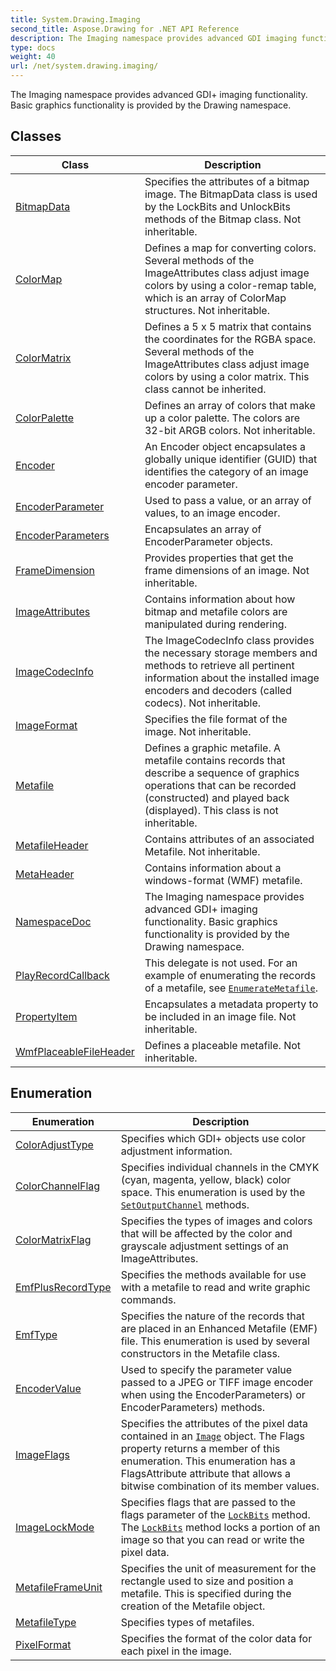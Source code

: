 ```yaml
---
title: System.Drawing.Imaging
second_title: Aspose.Drawing for .NET API Reference
description: The Imaging namespace provides advanced GDI imaging functionality. Basic graphics functionality is provided by the Drawing namespace
type: docs
weight: 40
url: /net/system.drawing.imaging/
---
```

The Imaging namespace provides advanced GDI+ imaging functionality. Basic graphics functionality is provided by the Drawing namespace.

## Classes

| Class | Description |
| --- | --- |
| [BitmapData](./bitmapdata/) | Specifies the attributes of a bitmap image. The BitmapData class is used by the LockBits and UnlockBits methods of the Bitmap class. Not inheritable. |
| [ColorMap](./colormap/) | Defines a map for converting colors. Several methods of the ImageAttributes class adjust image colors by using a color-remap table, which is an array of ColorMap structures. Not inheritable. |
| [ColorMatrix](./colormatrix/) | Defines a 5 x 5 matrix that contains the coordinates for the RGBA space. Several methods of the ImageAttributes class adjust image colors by using a color matrix. This class cannot be inherited. |
| [ColorPalette](./colorpalette/) | Defines an array of colors that make up a color palette. The colors are 32-bit ARGB colors. Not inheritable. |
| [Encoder](./encoder/) | An Encoder object encapsulates a globally unique identifier (GUID) that identifies the category of an image encoder parameter. |
| [EncoderParameter](./encoderparameter/) | Used to pass a value, or an array of values, to an image encoder. |
| [EncoderParameters](./encoderparameters/) | Encapsulates an array of EncoderParameter objects. |
| [FrameDimension](./framedimension/) | Provides properties that get the frame dimensions of an image. Not inheritable. |
| [ImageAttributes](./imageattributes/) | Contains information about how bitmap and metafile colors are manipulated during rendering. |
| [ImageCodecInfo](./imagecodecinfo/) | The ImageCodecInfo class provides the necessary storage members and methods to retrieve all pertinent information about the installed image encoders and decoders (called codecs). Not inheritable. |
| [ImageFormat](./imageformat/) | Specifies the file format of the image. Not inheritable. |
| [Metafile](./metafile/) | Defines a graphic metafile. A metafile contains records that describe a sequence of graphics operations that can be recorded (constructed) and played back (displayed). This class is not inheritable. |
| [MetafileHeader](./metafileheader/) | Contains attributes of an associated Metafile. Not inheritable. |
| [MetaHeader](./metaheader/) | Contains information about a windows-format (WMF) metafile. |
| [NamespaceDoc](./namespacedoc/) | The Imaging namespace provides advanced GDI+ imaging functionality. Basic graphics functionality is provided by the Drawing namespace. |
| [PlayRecordCallback](./playrecordcallback/) | This delegate is not used. For an example of enumerating the records of a metafile, see [`EnumerateMetafile`](../system.drawing/graphics/enumeratemetafile/). |
| [PropertyItem](./propertyitem/) | Encapsulates a metadata property to be included in an image file. Not inheritable. |
| [WmfPlaceableFileHeader](./wmfplaceablefileheader/) | Defines a placeable metafile. Not inheritable. |
## Enumeration

| Enumeration | Description |
| --- | --- |
| [ColorAdjustType](./coloradjusttype/) | Specifies which GDI+ objects use color adjustment information. |
| [ColorChannelFlag](./colorchannelflag/) | Specifies individual channels in the CMYK (cyan, magenta, yellow, black) color space. This enumeration is used by the [`SetOutputChannel`](../system.drawing.imaging/imageattributes/setoutputchannel/) methods. |
| [ColorMatrixFlag](./colormatrixflag/) | Specifies the types of images and colors that will be affected by the color and grayscale adjustment settings of an ImageAttributes. |
| [EmfPlusRecordType](./emfplusrecordtype/) | Specifies the methods available for use with a metafile to read and write graphic commands. |
| [EmfType](./emftype/) | Specifies the nature of the records that are placed in an Enhanced Metafile (EMF) file. This enumeration is used by several constructors in the Metafile class. |
| [EncoderValue](./encodervalue/) | Used to specify the parameter value passed to a JPEG or TIFF image encoder when using the EncoderParameters) or EncoderParameters) methods. |
| [ImageFlags](./imageflags/) | Specifies the attributes of the pixel data contained in an [`Image`](../system.drawing/image/) object. The Flags property returns a member of this enumeration. This enumeration has a FlagsAttribute attribute that allows a bitwise combination of its member values. |
| [ImageLockMode](./imagelockmode/) | Specifies flags that are passed to the flags parameter of the [`LockBits`](../system.drawing/bitmap/lockbits/) method. The [`LockBits`](../system.drawing/bitmap/lockbits/) method locks a portion of an image so that you can read or write the pixel data. |
| [MetafileFrameUnit](./metafileframeunit/) | Specifies the unit of measurement for the rectangle used to size and position a metafile. This is specified during the creation of the Metafile object. |
| [MetafileType](./metafiletype/) | Specifies types of metafiles. |
| [PixelFormat](./pixelformat/) | Specifies the format of the color data for each pixel in the image. |


